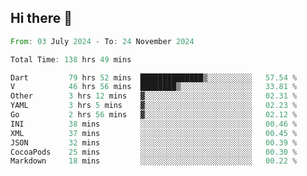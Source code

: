 ## Hi there 👋

<!--START_SECTION:waka-->

```rust
From: 03 July 2024 - To: 24 November 2024

Total Time: 138 hrs 49 mins

Dart         79 hrs 52 mins  ██████████████▒░░░░░░░░░░   57.54 %
V            46 hrs 56 mins  ████████▒░░░░░░░░░░░░░░░░   33.81 %
Other        3 hrs 12 mins   ▓░░░░░░░░░░░░░░░░░░░░░░░░   02.31 %
YAML         3 hrs 5 mins    ▓░░░░░░░░░░░░░░░░░░░░░░░░   02.23 %
Go           2 hrs 56 mins   ▓░░░░░░░░░░░░░░░░░░░░░░░░   02.12 %
INI          38 mins         ░░░░░░░░░░░░░░░░░░░░░░░░░   00.46 %
XML          37 mins         ░░░░░░░░░░░░░░░░░░░░░░░░░   00.45 %
JSON         32 mins         ░░░░░░░░░░░░░░░░░░░░░░░░░   00.39 %
CocoaPods    25 mins         ░░░░░░░░░░░░░░░░░░░░░░░░░   00.30 %
Markdown     18 mins         ░░░░░░░░░░░░░░░░░░░░░░░░░   00.22 %
```

<!--END_SECTION:waka-->

<!--
**mathiskakal/mathiskakal** is a ✨ _special_ ✨ repository because its `README.md` (this file) appears on your GitHub profile.

Here are some ideas to get you started:

- 🔭 I’m currently working on ...
- 🌱 I’m currently learning ...
- 👯 I’m looking to collaborate on ...
- 🤔 I’m looking for help with ...
- 💬 Ask me about ...
- 📫 How to reach me: ...
- 😄 Pronouns: ...
- ⚡ Fun fact: ...
-->
